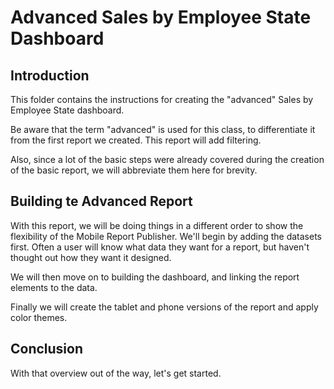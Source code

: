 # Advanced Sales by Employee State Dashboard

## Introduction

This folder contains the instructions for creating the "advanced" Sales by Employee State dashboard.

 Be aware that the term "advanced" is used for this class, to differentiate it from the first report we created. This report will add filtering.

Also, since a lot of the basic steps were already covered during the creation of the basic report, we will abbreviate them here for brevity.

## Building te Advanced Report

With this report, we will be doing things in a different order to show the flexibility of the Mobile Report Publisher. We'll begin by adding the datasets first. Often a user will know what data they want for a report, but haven't thought out how they want it designed.

We will then move on to building the dashboard, and linking the report elements to the data.

Finally we will create the tablet and phone versions of the report and apply color themes.

## Conclusion

With that overview out of the way, let's get started.
